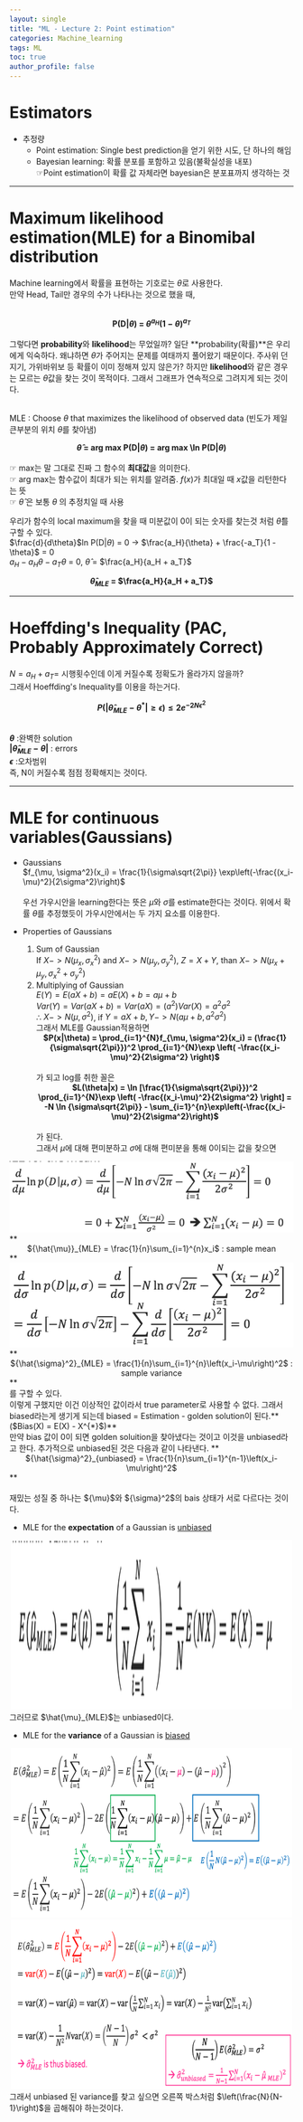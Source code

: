 ```yaml
---
layout: single
title: "ML - Lecture 2: Point estimation"
categories: Machine_learning
tags: ML
toc: true
author_profile: false
---
```


# Estimators
* 추정량
  * Point estimation: Single best prediction을 얻기 위한 시도, 단 하나의 해임
  * Bayesian learning: 확률 분포를 포함하고 있음(불확실성을 내포)<br>
    ☞Point estimation이 확률 값 자체라면 bayesian은 분포표까지 생각하는 것

____

# Maximum likelihood estimation(MLE) for a Binomibal distribution

Machine learning에서 확률을 표현하는 기호로는 $\theta$로 사용한다.<br>
만약 Head, Tail만 경우의 수가 나타나는 것으로 했을 때,<br>
<br>
**<center> P(D|$\theta$) = $\theta^{a_H} (1-\theta)^{a_T}$ </center>**<br>
그렇다면 **probability**와 **likelihood**는 무었일까? 일단 **probability(확률)**은 우리에게 익숙하다. 왜냐하면 $\theta$가 주어지는 문제를 여태까지 풀어왔기 때문이다. 주사위 던지기, 가위바위보 등 확률이 이미 정해져 있지 않은가? 하지만 **likelihood**와 같은 경우는 모르는 $\theta$값을 찾는 것이 목적이다. 그래서 그래프가 연속적으로 그려지게 되는 것이다.<br><br>

MLE : Choose $\theta$ that maximizes the likelihood of observed data (빈도가 제일 큰부분의 위치 $\theta$를 찾아냄)<br>
**<center> $\hat{\theta}$ = arg max P(D|$\theta$) = arg max \ln P(D|$\theta$)</center>**<br>
☞ max는 말 그대로 진짜 그 함수의 **최대값**을 의미한다.<br>
☞ arg max는 함수값이 최대가 되는 위치를 알려줌. $f(x)$가 최대일 때 $x$값을 리턴한다는 뜻<br>
☞ $\hat{\theta}$ 은 보통 $\theta$ 의 추정치일 때 사용<br>

우리가 함수의 local maximum을 찾을 때 미분값이 0이 되는 숫자를 찾는것 처럼 $\hat{\theta}$를 구할 수 있다.<br>
$\frac{d}{d\theta}$ln P(D|$\theta$) = 0 $\to$ $\frac{a_H}{\theta} + \frac{-a_T}{1 - \theta}$ = 0<br>
$a_H - a_H\theta - a_T\theta$ = 0, $\hat{\theta}$ = $\frac{a_H}{a_H + a_T}$

**<center> $\hat{\theta}_{MLE}$ = $\frac{a_H}{a_H + a_T}$</center>**

___

# Hoeffding's Inequality (PAC, Probably Approximately Correct)
$N = a_H + a_T =$ 시행횟수인데 이게 커질수록 정확도가 올라가지 않을까?<br>
그래서 Hoeffding's Inequality를 이용을 하는거다.<br>
**<center> $P(\vert \hat{\theta}_{MLE} - \theta^*\vert \geq \epsilon) \leq 2e^{-2N\epsilon^2}$</center>**<br>

**$\theta$** :완벽한 solution <br>
**$\vert\hat{\theta}_{MLE} -\theta\vert$** : errors<br>
**$\epsilon$** :오차범위<br>
즉, N이 커질수록 점점 정확해지는 것이다.<br>
_____

# MLE for continuous variables(Gaussians)
* Gaussians<br>
  $f_{\mu, \sigma^2}(x_i) = \frac{1}{\sigma\sqrt{2\pi}} \exp\left(-\frac{(x_i-\mu)^2}{2\sigma^2}\right)$<br><br>
  우선 가우시안을 learning한다는 뜻은 $\mu$와 $\sigma$를 estimate한다는 것이다. 위에서 확률 $\theta$를 추정했듯이 가우시안에서는 두 가지 요소를 이용한다.<br>

* Properties of Gaussians
  1. Sum of Gaussian<br>
  If $X->N({\mu_x},{\sigma_x^2})$ and $X->N({\mu_y},{\sigma_y^2})$, $Z = X + Y$, than $X->N({\mu_x}+{\mu_y},{\sigma_x^2}+{\sigma_y^2})$
  2. Multiplying of Gaussian<br>
  $E(Y) = E(aX+b) = aE(X) + b = a{\mu} + b$<br>
  $Var(Y) = Var(aX+b) = Var(aX) = (a^2)Var(X) = a^2{\sigma^2}$<br>
  ${\therefore}$   $X->N({\mu},{\sigma^2})$, if $Y = aX + b, Y->N(a{\mu} + b, a^2{\sigma^2})$<br>
그래서 MLE를 Gaussian적용하면<br>
**<center> $P(x|\theta) = \prod_{i=1}^{N}f_{\mu, \sigma^2}(x_i) = (\frac{1}{\sigma\sqrt{2\pi}})^2 \prod_{i=1}^{N}\exp \left( -\frac{(x_i-\mu)^2}{2\sigma^2} \right)$</center>**<br>
가 되고 log를 취한 꼴은 
**<center>$L(\theta|x) = \ln [\frac{1}{\sigma\sqrt{2\pi}})^2 \prod_{i=1}^{N}\exp \left( -\frac{(x_i-\mu)^2}{2\sigma^2} \right] = -N \ln {\sigma\sqrt{2\pi}} - \sum_{i=1}^{n}\exp\left(-\frac{(x_i-\mu)^2}{2\sigma^2}\right)$</center>**<br>
가 된다.<br>
그래서 $\mu$에 대해 편미분하고 $\sigma$에 대해 편미분을 통해 0이되는 값을 찾으면<br>
<center><img src="/images/ML/ML_mean_MLE.png" ></center>
**<center>${\hat{\mu}}_{MLE} = \frac{1}{n}\sum_{i=1}^{n}x_i$ : sample mean </center>**<br>
<center><img src="/images/ML/ML_variance_MLE.png" ></center>
**<center>${\hat{\sigma}^2}_{MLE} = \frac{1}{n}\sum_{i=1}^{n}\left(x_i-\mu\right)^2$ : sample variance</center> **<br>
를 구할 수 있다.<br>
이렇게 구했지만 이건 이상적인 값이라서 true parameter로 사용할 수 없다. 그래서 biased라는게 생기게 되는데 biased = Estimation - golden solution이 된다.**($Bias(X) = E(X) - X^{*}$)**<br>
만약 bias 값이 0이 되면 golden soluition을 찾아냈다는 것이고 이것을 unbiased라고 한다.
추가적으로 unbiased된 것은 다음과 같이 나타낸다.
**<center>${\hat{\sigma}^2}_{unbiased} = \frac{1}{n}\sum_{i=1}^{n-1}\left(x_i-\mu\right)^2$</center>**<br><br>
재밌는 성질 중 하나는 ${\mu}$와 ${\sigma}^2$의 bais 상태가 서로 다르다는 것이다.<br>

* MLE for the **expectation** of a Gaussian is <u>unbiased</u>
<center><img src="/images/ML/ML_mean_unbiased.png" width="500" height="300"></center>
그러므로 $\hat{\mu}_{MLE}$는 unbiased이다.<br>

* MLE for the **variance** of a Gaussian is <u>biased</u>
<center><img src="/images/ML/ML_variance_biased1.png" width="500" height="300"></center>
<center><img src="/images/ML/ML_variance_biased2.png" width="500" height="300"></center>
그래서 unbiased 된 variance를 찾고 싶으면 오른쪽 박스처럼 $\left(\frac{N}{N-1}\right)$을 곱해줘야 하는것이다. 